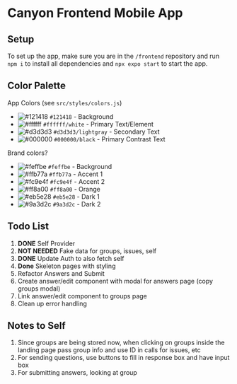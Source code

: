# Canyon Frontend Mobile App

## Setup

To set up the app, make sure you are in the `/frontend` repository and run `npm i` to install all dependencies and `npx expo start` to start the app.

## Color Palette

App Colors (see `src/styles/colors.js`)

- ![#121418](https://placehold.co/15x15/121418/121418.png) `#121418` - Background
- ![#ffffff](https://placehold.co/15x15/ffffff/ffffff.png) `#ffffff/white` - Primary Text/Element
- ![#d3d3d3](https://placehold.co/15x15/d3d3d3/d3d3d3.png) `#d3d3d3/lightgray` - Secondary Text
- ![#000000](https://placehold.co/15x15/000000/000000.png) `#000000/black` - Primary Contrast Text

Brand colors?

- ![#feffbe](https://placehold.co/15x15/feffbe/feffbe.png) `#feffbe` - Background
- ![#ffb77a](https://placehold.co/15x15/ffb77a/ffb77a.png) `#ffb77a` - Accent 1
- ![#fc9e4f](https://placehold.co/15x15/fc9e4f/fc9e4f.png) `#fc9e4f` - Accent 2
- ![#ff8a00](https://placehold.co/15x15/ff8a00/ff8a00.png) `#ff8a00` - Orange
- ![#eb5e28](https://placehold.co/15x15/eb5e28/eb5e28.png) `#eb5e28` - Dark 1
- ![#9a3d2c](https://placehold.co/15x15/9a3d2c/9a3d2c.png) `#9a3d2c` - Dark 2

## Todo List

1. **DONE** Self Provider
2. **NOT NEEDED** Fake data for groups, issues, self
3. **DONE** Update Auth to also fetch self
4. **Done** Skeleton pages with styling
5. Refactor Answers and Submit
6. Create answer/edit component with modal for answers page (copy groups modal)
7. Link answer/edit component to groups page
8. Clean up error handling

## Notes to Self

1. Since groups are being stored now, when clicking on groups inside the landing page pass group info and use ID in calls for issues, etc
2. For sending questions, use buttons to fill in response box and have input box
3. For submitting answers, looking at group

